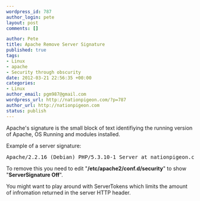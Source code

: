 ```yaml
--- 
wordpress_id: 787
author_login: pete
layout: post
comments: []

author: Pete
title: Apache Remove Server Signature
published: true
tags: 
- Linux
- apache
- Security through obscurity
date: 2012-03-21 22:56:35 +00:00
categories: 
- Linux
author_email: pgm987@gmail.com
wordpress_url: http://nationpigeon.com/?p=787
author_url: http://nationpigeon.com
status: publish
---
```

Apache's signature is the small block of text identifiying the running version of Apache, OS Running and modules installed.

Example of a server signature:
<pre>
Apache/2.2.16 (Debian) PHP/5.3.10-1 Server at nationpigeon.com Port 80
</pre>

To remove this you need to edit "<b>/etc/apache2/conf.d/security</b>" to show "<b>ServerSignature Off</b>".

You might want to play around with ServerTokens which limits the amount of infromation returned in the server HTTP header.
